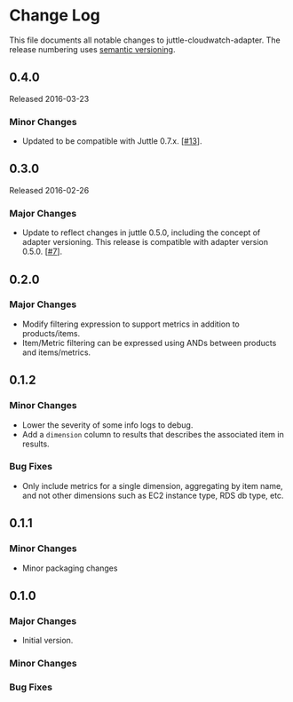 # Change Log
This file documents all notable changes to juttle-cloudwatch-adapter. The release numbering uses [semantic versioning](http://semver.org).

## 0.4.0
Released 2016-03-23
### Minor Changes
- Updated to be compatible with Juttle 0.7.x. [[#13](https://github.com/juttle/juttle-cloudwatch-adapter/pull/13)].

## 0.3.0
Released 2016-02-26

### Major Changes
- Update to reflect changes in juttle 0.5.0, including the concept of adapter versioning. This release is compatible with adapter version 0.5.0. [[#7](https://github.com/juttle/juttle-cloudwatch-adapter/pull/7)].

## 0.2.0

### Major Changes
- Modify filtering expression to support metrics in addition to products/items.
- Item/Metric filtering can be expressed using ANDs between products and items/metrics.

## 0.1.2

### Minor Changes
- Lower the severity of some info logs to debug.
- Add a `dimension` column to results that describes the associated item in results.

### Bug Fixes
- Only include metrics for a single dimension, aggregating by item name, and not other dimensions such as EC2 instance type, RDS db type, etc.

## 0.1.1

### Minor Changes
- Minor packaging changes

## 0.1.0

### Major Changes
- Initial version.

### Minor Changes

### Bug Fixes

